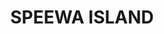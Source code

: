 ---
lastmod: '2025-04-06T06:05:20+00:00'
latitude: -34.770931
layout: suburb
longitude: 143.387009
postcode: '2734'
state: NSW
title: SPEEWA ISLAND
url: /nsw/speewa-island/
---
